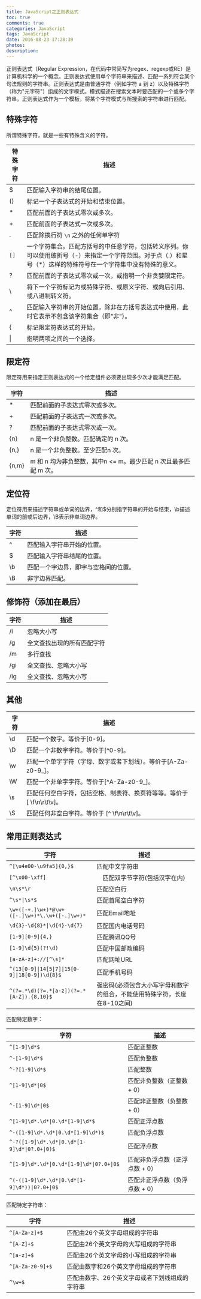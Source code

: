 ```yaml
---
title: JavaScript之正则表达式
toc: true
comments: true
categories: JavaScript
tags: JavaScript
date: 2016-08-23 17:28:39
photos:
description:
---
```


正则表达式（Regular Expression，在代码中常简写为regex、regexp或RE）是计算机科学的一个概念。正则表达式使用单个字符串来描述、匹配一系列符合某个句法规则的字符串。正则表达式是由普通字符（例如字符 a 到 z）以及特殊字符（称为"元字符"）组成的文字模式。模式描述在搜索文本时要匹配的一个或多个字符串。正则表达式作为一个模板，将某个字符模式与所搜索的字符串进行匹配。

<!--more-->

## 特殊字符

所谓特殊字符，就是一些有特殊含义的字符。

|特殊字符|描述|
|---|---|
|$ | 匹配输入字符串的结尾位置。|
|()| 标记一个子表达式的开始和结束位置。|
|* |  匹配前面的子表达式零次或多次。|
|+ |  匹配前面的子表达式一次或多次。|
|. |  匹配除换行符 `\n` 之外的任何单字符|
|`[]`|  一个字符集合。匹配方括号的中任意字符，包括转义序列。你可以使用破折号（-）来指定一个字符范围。对于点（.）和星号（*）这样的特殊符号在一个字符集中没有特殊的意义。|
|? |  匹配前面的子表达式零次或一次，或指明一个非贪婪限定符。|
|\ |  将下一个字符标记为或特殊字符、或原义字符、或向后引用、或八进制转义符。|
|^ |  匹配输入字符串的开始位置，除非在方括号表达式中使用，此时它表示不包含该字符集合（即“非”）。|
|{ |  标记限定符表达式的开始。|
|&#124;|  指明两项之间的一个选择。|

## 限定符

限定符用来指定正则表达式的一个给定组件必须要出现多少次才能满足匹配。

|字符|  描述|
|---|---|
|*  | 匹配前面的子表达式零次或多次。|
|+   |匹配前面的子表达式一次或多次。|
|?|   匹配前面的子表达式零次或一次。|
|{n} |n 是一个非负整数。匹配确定的 n 次。|
|{n,} |   n 是一个非负整数。至少匹配n 次。|
|{n,m} |  m 和 n 均为非负整数，其中n <= m。最少匹配 n 次且最多匹配 m 次。|

## 定位符

定位符用来描述字符串或单词的边界，^和$分别指字符串的开始与结束，\b描述单词的前或后边界，\B表示非单词边界。

|字符|  描述|
|---|---|
|^   |匹配输入字符串开始的位置。|
|$   |匹配输入字符串结尾的位置。|
|\b  |匹配一个字边界，即字与空格间的位置。|
|\B  |非字边界匹配。|

## 修饰符（添加在最后）

|字符|  描述|
|---|---|
|/i | 忽略大小写 |
|/g | 全文查找出现的所有匹配字符 |
|/m | 多行查找 |
|/gi| 全文查找、忽略大小写 |
|/ig| 全文查找、忽略大小写 |

## 其他

|字符|  描述|
|---|---|
|\d | 匹配一个数字。等价于[0-9]。 |
|\D | 匹配一个非数字字符。等价于[^0-9]。 |
|\w | 匹配一个单字字符（字母、数字或者下划线）。等价于[A-Za-z0-9_]。 |
|\W | 匹配一个非单字字符。等价于[^A-Za-z0-9_]。 |
|\s | 匹配任何空白字符，包括空格、制表符、换页符等等。等价于 [ \f\n\r\t\v]。|
|\S | 匹配任何非空白字符。等价于 [^ \f\n\r\t\v]。|


## 常用正则表达式

|字符|  描述|
|---|---|
|`^[\u4e00-\u9fa5]{0,}$` |匹配中文字符串|
|`[^\x00-\xff]` |　匹配双字节字符(包括汉字在内)|
|`\n\s*\r` |匹配空白行|
|<code>^\s*&#124;\s*$</code> |匹配首尾空白字符|
|`\w+([-+.]\w+)*@\w+([-.]\w+)*\.\w+([-.]\w+)*`|匹配Email地址|
|<code>\d{3}-\d{8}*&#124;\d{4}-\d{7}</code>|匹配国内电话号码|
|`[1-9][0-9]{4,}`|匹配腾讯QQ号|
|`[1-9]\d{5}(?!\d)`|匹配中国邮政编码|
|`[a-zA-z]+://[^\s]*`|匹配网址URL|
|<code>^(13[0-9]&#124;14[5&#124;7]&#124;15[0-9]&#124;18[0-9])\d{8}$</code>|匹配手机号码|
|`^(?=.*\d)(?=.*[a-z])(?=.*[A-Z]).{8,10}$`|强密码(必须包含大小写字母和数字的组合，不能使用特殊字符，长度在8-10之间)|


匹配特定数字：

|字符|  描述|
|---|---|
|`^[1-9]\d*$`　 　 |匹配正整数|
|`^-[1-9]\d*$` 　 |匹配负整数|
|`^-?[1-9]\d*$`　　 |匹配整数|
|<code>^[1-9]\d*&#124;0$</code>　 |匹配非负整数（正整数 + 0）|
|<code>^-[1-9]\d*&#124;0$</code>　　 |匹配非正整数（负整数 + 0）|
|<code>^[1-9]\d*\.\d*&#124;0\.\d*[1-9]\d*$</code>　　 |匹配正浮点数|
|<code>^-([1-9]\d*\.\d*&#124;0\.\d*[1-9]\d*)$</code>　 |匹配负浮点数|
|<code>^-?([1-9]\d*\.\d*&#124;0\.\d*[1-9]\d*&#124;0?\.0+&#124;0)$</code>　 |匹配浮点数|
|<code>^[1-9]\d*\.\d*&#124;0\.\d*[1-9]\d*&#124;0?\.0+&#124;0$</code>　　 |匹配非负浮点数（正浮点数 + 0）|
|<code>^(-([1-9]\d*\.\d*&#124;0\.\d*[1-9]\d*))&#124;0?\.0+&#124;0$</code>　　|匹配非正浮点数（负浮点数 + 0）|

匹配特定字符串：

|字符|  描述|
|---|---|
|`^[A-Za-z]+$`　　|匹配由26个英文字母组成的字符串|
|`^[A-Z]+$`　　|匹配由26个英文字母的大写组成的字符串|
|`^[a-z]+$`　　|匹配由26个英文字母的小写组成的字符串|
|`^[A-Za-z0-9]+$`　　|匹配由数字和26个英文字母组成的字符串|
|`^\w+$`　　|匹配由数字、26个英文字母或者下划线组成的字符串|




